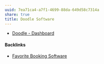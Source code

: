 ```yaml
---
uuid: 7ea71ca4-a7f1-4699-88da-649d58c7314a
share: true
title: Doodle Software
---
```

* [Doodle - Dashboard](https://doodle.com/dashboard)

#### Backlinks

* [Favorite Booking Software](/3289147a-8fb8-405a-b0cb-e3ad6754964b)